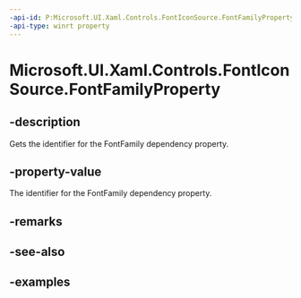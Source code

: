 ```yaml
---
-api-id: P:Microsoft.UI.Xaml.Controls.FontIconSource.FontFamilyProperty
-api-type: winrt property
---
```

<!-- Property syntax.
public DependencyProperty FontFamilyProperty { get; }
-->

# Microsoft.UI.Xaml.Controls.FontIconSource.FontFamilyProperty


## -description

Gets the identifier for the FontFamily dependency property.


## -property-value

The identifier for the FontFamily dependency property.


## -remarks


## -see-also


## -examples


